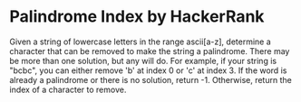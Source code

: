 # Palindrome Index by HackerRank

Given a string of lowercase letters in the range ascii[a-z], determine a character that can be removed to make the string a palindrome. There may be more than one solution, but any will do. For example, if your string is "bcbc", you can either remove 'b' at index 0 or 'c' at index 3. If the word is already a palindrome or there is no solution, return -1. Otherwise, return the index of a character to remove.

